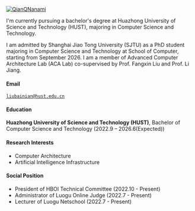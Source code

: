 [![QianQNanami](https://img.shields.io/badge/QianQNanami-github-blue?logo=github)](https://github.com/QianQNanami)

I'm currently pursuing a bachelor's degree at Huazhong University of Science and Technology (HUST), majoring in Computer Science and Technology. 

I am admitted by Shanghai Jiao Tong University (SJTU) as a PhD student majoring in Computer Science and Technology at School of Computer, starting from September 2026. I am a member of Advanced Computer Architecture Lab (ACA Lab) co-supervised by Prof. Fangxin Liu and Prof. Li Jiang.

#### Email  
<code>liubainian@hust.edu.cn</code>  

#### Education  
**Huazhong University of Science and Technology (HUST)**, Bachelor of Computer Science and Technology (2022.9 – 2026.6(Expected))

#### Research Interests

- Computer Architecture
- Artificial Intelligence Infrastructure

#### Social Position

- President of HBOI Technical Committee (2022.10 - Present)
- Administrator of Luogu Online Judge (2022.7 - Present)
- Lecturer of Luogu Netschool (2022.7 - Present)